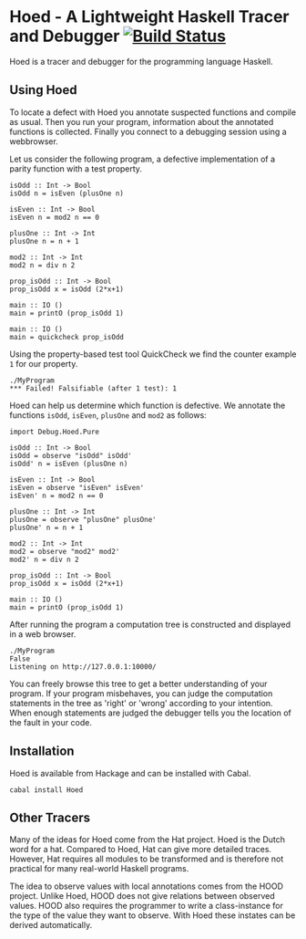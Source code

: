 # Hoed - A Lightweight Haskell Tracer and Debugger [![Build Status](https://travis-ci.org/MaartenFaddegon/Hoed.svg?branch=master)](https://travis-ci.org/MaartenFaddegon/Hoed)

Hoed is a tracer and debugger for the programming language Haskell.

## Using Hoed

To locate a defect with Hoed you annotate suspected functions and compile as usual. Then you run your program, information about the annotated functions is collected. Finally you connect to a debugging session using a webbrowser.

Let us consider the following program, a defective implementation of a parity function with a test property.

    isOdd :: Int -> Bool
    isOdd n = isEven (plusOne n)
    
    isEven :: Int -> Bool
    isEven n = mod2 n == 0
    
    plusOne :: Int -> Int
    plusOne n = n + 1
    
    mod2 :: Int -> Int
    mod2 n = div n 2
    
    prop_isOdd :: Int -> Bool
    prop_isOdd x = isOdd (2*x+1)
    
    main :: IO ()
    main = printO (prop_isOdd 1)
    
    main :: IO ()
    main = quickcheck prop_isOdd

Using the property-based test tool QuickCheck we find the counter example `1` for our property.

    ./MyProgram
    *** Failed! Falsifiable (after 1 test): 1

Hoed can help us determine which function is defective. We annotate the functions `isOdd`, `isEven`, `plusOne` and `mod2` as follows:

    import Debug.Hoed.Pure
    
    isOdd :: Int -> Bool
    isOdd = observe "isOdd" isOdd'
    isOdd' n = isEven (plusOne n)
    
    isEven :: Int -> Bool
    isEven = observe "isEven" isEven'
    isEven' n = mod2 n == 0
    
    plusOne :: Int -> Int
    plusOne = observe "plusOne" plusOne'
    plusOne' n = n + 1
    
    mod2 :: Int -> Int
    mod2 = observe "mod2" mod2'
    mod2' n = div n 2
    
    prop_isOdd :: Int -> Bool
    prop_isOdd x = isOdd (2*x+1)
    
    main :: IO ()
    main = printO (prop_isOdd 1)

After running the program a computation tree is constructed and displayed in a web browser.

    ./MyProgram
    False
    Listening on http://127.0.0.1:10000/

You can freely browse this tree to get a better understanding of your program. If your program misbehaves, you can judge the computation statements in the tree as 'right' or 'wrong' according to your intention. When enough statements are judged the debugger tells you the location of the fault in your code.

## Installation

Hoed is available from Hackage and can be installed with Cabal.

    cabal install Hoed

## Other Tracers

Many of the ideas for Hoed come from the Hat project. Hoed is the Dutch word for a hat. Compared to Hoed, Hat can give more detailed traces. However, Hat requires all modules to be transformed and is therefore not practical for many real-world Haskell programs.

The idea to observe values with local annotations comes from the HOOD project. Unlike Hoed, HOOD does not give relations between observed values. HOOD also requires the programmer to write a class-instance for the type of the value they want to observe. With Hoed these instates can be derived automatically.
